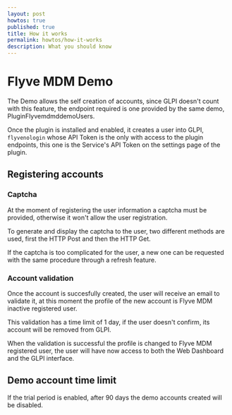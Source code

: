 ```yaml
---
layout: post
howtos: true
published: true
title: How it works
permalink: howtos/how-it-works
description: What you should know
---
```


# Flyve MDM Demo

The Demo allows the self creation of accounts, since GLPI doesn't count with this feature, the endpoint required is one provided by the same demo, PluginFlyvemdmddemoUsers.

Once the plugin is installed and enabled, it creates a user into GLPI, ```flyvenologin``` whose API Token is the only with access to the plugin endpoints, this one is the Service's API Token on the settings page of the plugin.

## Registering accounts

### Captcha

At the moment of registering the user information a captcha must be provided, otherwise it won't allow the user registration.

To generate and display the captcha to the user, two different methods are used, first the HTTP Post and then the HTTP Get.

If the captcha is too complicated for the user, a new one can be requested with the same procedure through a refresh feature.

### Account validation

Once the account is succesfully created, the user will receive an email to validate it, at this moment the profile of the new account is Flyve MDM inactive registered user.

This validation has a time limit of 1 day, if the user doesn't confirm, its account will be removed from GLPI.

When the validation is successful the profile is changed to Flyve MDM registered user, the user will have now access to both the Web Dashboard and the GLPI interface.

## Demo account time limit

If the trial period is enabled, after 90 days the demo accounts created will be disabled.